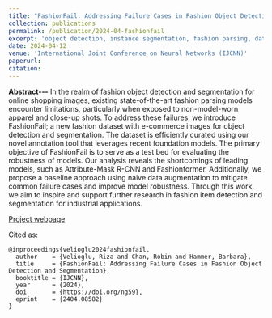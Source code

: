 ```yaml
---
title: "FashionFail: Addressing Failure Cases in Fashion Object Detection and Segmentation"
collection: publications
permalink: /publication/2024-04-fashionfail
excerpt: 'object detection, instance segmentation, fashion parsing, dataset, robustness, annotation tool'
date: 2024-04-12
venue: 'International Joint Conference on Neural Networks (IJCNN)'
paperurl:
citation:
---
```


<b>Abstract---</b>
In the realm of fashion object detection and segmentation for online shopping images, existing state-of-the-art fashion parsing models encounter limitations, particularly when exposed to non-model-worn apparel and close-up shots. To address these failures, we introduce FashionFail; a new fashion dataset with e-commerce images for object detection and segmentation. The dataset is efficiently curated using our novel annotation tool that leverages recent foundation models.
The primary objective of FashionFail is to serve as a test bed for evaluating the robustness of models. Our analysis reveals the shortcomings of leading models, such as Attribute-Mask R-CNN and Fashionformer. Additionally, we propose a baseline approach using naive data augmentation to mitigate common failure cases and improve model robustness. Through this work, we aim to inspire and support further research in fashion item detection and segmentation for industrial applications.

[Project webpage](https://rizavelioglu.github.io/fashionfail/)

[//]: # (Demo)
<script type="module" src="https://gradio.s3-us-west-2.amazonaws.com/4.26.0/gradio.js"></script>
<gradio-app src="https://rizavelioglu-fashionfail.hf.space"></gradio-app>




Cited as:

```
@inproceedings{velioglu2024fashionfail,
  author    = {Velioglu, Riza and Chan, Robin and Hammer, Barbara},
  title     = {FashionFail: Addressing Failure Cases in Fashion Object Detection and Segmentation},
  booktitle = {IJCNN},
  year      = {2024},
  doi       = {https://doi.org/ng59},
  eprint    = {2404.08582}
}
```
